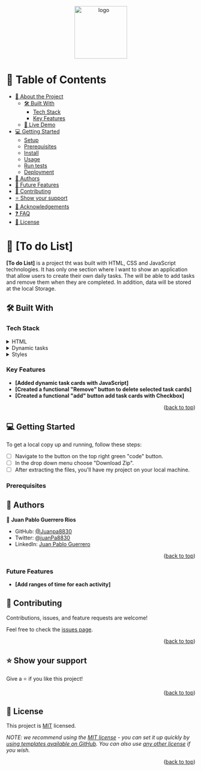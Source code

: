 <a name="readme-top"></a>

<!--
HOW TO USE:
This is an example of how you may give instructions on setting up your project locally.

Modify this file to match your project and remove sections that don't apply.

REQUIRED SECTIONS:
- Table of Contents
- About the Project
  - Built With
  - Live Demo
- Getting Started
- Authors
- Future Features
- Contributing
- Show your support
- Acknowledgements
- License![murple_logo](https://user-images.githubusercontent.com/113477568/204583669-220562af-9d38-4e49-bcaf-f3f29678540e.png)


After you're finished please remove all the comments and instructions!
-->

<div align="center">

  <img src="./images/murple_logo.png" alt="logo" width="140"  height="auto" />
  <br/>

</div>

<!-- TABLE OF CONTENTS -->

# 📗 Table of Contents

- [📖 About the Project](#about-project)
  - [🛠 Built With](#built-with)
    - [Tech Stack](#tech-stack)
    - [Key Features](#key-features)
  - [🚀 Live Demo](#live-demo)
- [💻 Getting Started](#getting-started)
  - [Setup](#setup)
  - [Prerequisites](#prerequisites)
  - [Install](#install)
  - [Usage](#usage)
  - [Run tests](#run-tests)
  - [Deployment](#triangular_flag_on_post-deployment)
- [👥 Authors](#authors)
- [🔭 Future Features](#future-features)
- [🤝 Contributing](#contributing)
- [⭐️ Show your support](#support)
- [🙏 Acknowledgements](#acknowledgements)
- [❓ FAQ](#faq)
- [📝 License](#license)

<!-- PROJECT DESCRIPTION -->

# 📖 [To do List] <a name="about-project"></a>

**[To do List]** is a  project tht was built with HTML, CSS and JavaScript technologies. It has only one section where I want to show an application that allow users to create their own daily tasks. The will be able to add tasks and remove them when they are completed. In addition, data will be stored at the local Storage.

## 🛠 Built With <a name="built-with"></a>

### Tech Stack <a name="tech-stack"></a>

<details>
  <summary>HTML</summary>
  <ul>
    <li><a href="#">HTML</a></li>
  </ul>
</details>

<details>
<summary>Dynamic tasks</summary>
  <ul>
    <li><a href="#"></a>JavaScript</li>
  </ul>
</details>
<details>
<summary>Styles</summary>
  <ul>
    <li><a href="#"></a>CSS</li>
  </ul>
</details>

<!-- Features -->

### Key Features <a name="key-features"></a>

- **[Added dynamic task cards with JavaScript]**
- **[Created a functional "Remove" button to delete selected task cards]**
- **[Created a functional "add" button add task cards with Checkbox]**

<p align="right">(<a href="#readme-top">back to top</a>)</p>

<!-- GETTING STARTED -->

## 💻 Getting Started <a name="getting-started"></a>

To get a local copy up and running, follow these steps:

- [ ] Navigate to the button on the top right green "code" button.
- [ ] In the drop down menu choose "Download Zip".
- [ ] After extracting the files, you'll have my project on your local machine.

### Prerequisites

<!-- AUTHORS -->

## 👥 Authors <a name="authors"></a>


👤 **Juan Pablo Guerrero Rios**

- GitHub: [@Juanpa8830](https://github.com/Juanpa8830)
- Twitter: [@juanPa8830](https://https://twitter.com/JuanPa8830)
- LinkedIn: [Juan Pablo Guerrero](https://www.linkedin.com/in/juanguerrerorios)


<p align="right">(<a href="#readme-top">back to top</a>)</p>

<!-- FUTURE FEATURES -->

### Future Features <a name="Future-features"></a>

- **[Add ranges of time for each activity]**


<!-- CONTRIBUTING -->

## 🤝 Contributing <a name="contributing"></a>

Contributions, issues, and feature requests are welcome!

Feel free to check the [issues page](../../issues/).

<p align="right">(<a href="#readme-top">back to top</a>)</p>

<!-- SUPPORT -->

## ⭐️ Show your support <a name="support"></a>

Give a ⭐️ if you like this project!

<p align="right">(<a href="#readme-top">back to top</a>)</p>

<!-- ACKNOWLEDGEMENTS -->



<!-- LICENSE -->

## 📝 License <a name="license"></a>

This project is [MIT](./LICENSE) licensed.

_NOTE: we recommend using the [MIT license](https://choosealicense.com/licenses/mit/) - you can set it up quickly by [using templates available on GitHub](https://docs.github.com/en/communities/setting-up-your-project-for-healthy-contributions/adding-a-license-to-a-repository). You can also use [any other license](https://choosealicense.com/licenses/) if you wish._

<p align="right">(<a href="#readme-top">back to top</a>)</p>
